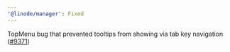 ```yaml
---
'@linode/manager': Fixed
---
```


TopMenu bug that prevented tooltips from showing via tab key navigation ([#9371](https://github.com/linode/manager/pull/9371))
